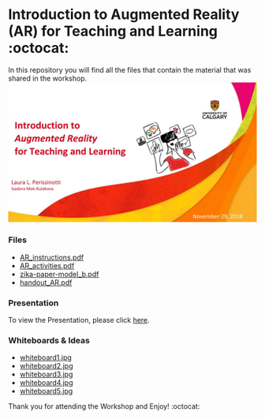 # Introduction to Augmented Reality (AR) for Teaching and Learning  :octocat: 

In this repository you will find all the files that contain the material that was shared in the workshop.
![slide0](https://github.com/perissinotti/ARworkshop/blob/master/AR_workshop.jpg)

### Files
* [AR_instructions.pdf](https://github.com/perissinotti/ARworkshop/blob/master/AR_instructions.pdf)
* [AR_activities.pdf](https://github.com/perissinotti/ARworkshop/blob/master/AR_activities.pdf)
* [zika-paper-model_b.pdf](https://github.com/perissinotti/ARworkshop/blob/master/zika-paper-model_b.pdf)
* [handout_AR.pdf](https://github.com/perissinotti/ARworkshop/blob/master/handout_AR.pdf)

### Presentation
To view the Presentation, please click [here](https://docs.google.com/presentation/d/e/2PACX-1vSV_LXkpBjZXiu2--LwwopvlHcABnHKG6X13Z-FEmLVR-kv8xOdlSLWDqIaVUHj5IXD-OCdSK8fwRxV/pub?start=false&loop=false&delayms=3000&slide=id.p1).

### Whiteboards & Ideas
* [whiteboard1.jpg](https://github.com/perissinotti/ARworkshop/blob/master/whiteboard1.jpg)
* [whiteboard2.jpg](https://github.com/perissinotti/ARworkshop/blob/master/whiteboard2.jpg)
* [whiteboard3.jpg](https://github.com/perissinotti/ARworkshop/blob/master/whiteboard3.jpg)
* [whiteboard4.jpg](https://github.com/perissinotti/ARworkshop/blob/master/whiteboard4.jpg)
* [whiteboard5.jpg](https://github.com/perissinotti/ARworkshop/blob/master/whiteboard5.jpg)

Thank you for attending the Workshop and Enjoy! :octocat: 
